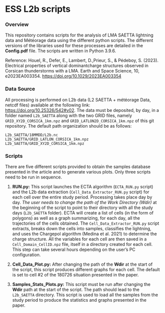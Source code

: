 # ESS L2b scripts 

### Overview

This repository contains scripts for the analysis of LMA SAETTA lightning data and Météorage data using the different python scripts. The different versions of the libraries used for these processes are detailed in the **Config.pdf** file. The scripts are written in Python 3.9.6.

Reference:
Houel, R., Defer, E., Lambert, D.,Prieur, S., & Pédeboy, S. (2023). Electrical properties of vertical dominantcharge structures observed in Corsican thunderstorms with a LMA. Earth and Space Science, 10, e2023EA003354.
https://doi.org/10.1029/2023EA003354

### Data Source

All processing is performed on L2b data (L2 SAETTA + météorage Data, netcdf files) available at the following link: https://doi.org/10.25326/542#v02. The data must be deposited, by day, in a folder named `L2b_SAETTA` along with the two GRID files, namely `GRID_XY2D_CORSICA_1km.npz` and `GRID_LATLON2D_CORSICA_1km.npz` of this git repository. The default path organization should be as follows:

```
L2b_SAETTA/18MMDD/L2b.nc
L2b_SAETTA/GRID_LATLON_CORSICA_1km.npz
L2b_SAETTA/GRID_XY2D_CORSICA_1km.npz
```

### Scripts

There are five different scripts provided to obtain the samples database presented in the article and to generate various plots. Only three scripts need to be run in sequence.

1. **RUN.py:** This script launches the ECTA algorithm (`ECTA_RUN.py` script) and the L2b data extraction (`Cell_Data_Extractor_RUN.py` script) for each cell over the entire study period. Processing takes place day by day. *The user needs to change the path of the Work Directory (Wdir)* at the beginning of the script to point to their directory with all the study days (`L2b_SAETTA` folder). ECTA will create a list of cells (in the form of polygons) as well as a graph summarizing, for each day, all the trajectories of the cells obtained. The `Cell_Data_Extractor_RUN.py` script extracts, breaks down the cells into samples, classifies the lightning, and uses the Chargepol algorithm (Medina et al. 2021) to determine the charge structure. All the variables for each cell are then saved in a `Cell_Domain_CellID.npz` file, itself in a directory created for each cell. This step can take several hours depending on the user’s PC configuration.

2. **Cell_Data_Plot.py:** After changing the path of the **Wdir** at the start of the script, this script produces different graphs for each cell. The default is set to cell #2 of the 180726 situation presented in the paper.

3. **Samples_Stats_Plots.py:** This script must be run after changing the **Wdir** path at the start of the script. The path should lead to the `L2b_SAETTA` directory. This script is used to load all the samples from the study period to produce the statistics and graphs presented in the paper.
